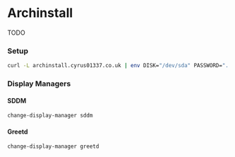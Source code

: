 # Archinstall
TODO

### Setup
```bash
curl -L archinstall.cyrus01337.co.uk | env DISK="/dev/sda" PASSWORD="..." bash
```

### Display Managers

#### SDDM
```bash
change-display-manager sddm
```

#### Greetd
```bash
change-display-manager greetd
```

